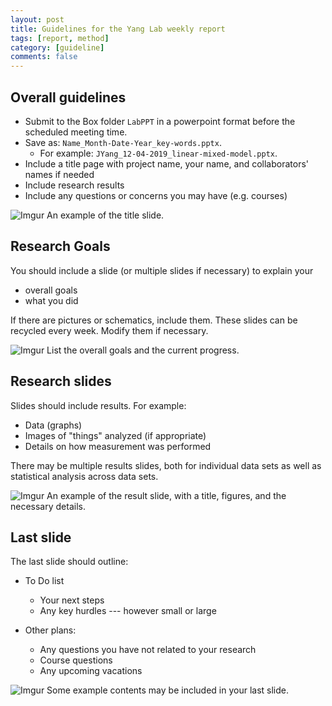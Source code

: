 ```yaml
---
layout: post
title: Guidelines for the Yang Lab weekly report
tags: [report, method]
category: [guideline]
comments: false
---
```



## Overall guidelines

- Submit to the Box folder `LabPPT` in a powerpoint format before the scheduled meeting time.
- Save as: `Name_Month-Date-Year_key-words.pptx`. 
  - For example: `JYang_12-04-2019_linear-mixed-model.pptx`.
- Include a title page with project name, your name, and collaborators' names if needed
- Include research results
- Include any questions or concerns you may have (e.g. courses)


![Imgur](https://i.imgur.com/8JJDq2g.png)
An example of the title slide.

## Research Goals 

You should include a slide (or multiple slides if necessary) to explain your 
  - overall goals 
  - what you did

If there are pictures or schematics, include them. These slides can be recycled every week. Modify them if necessary.

![Imgur](https://i.imgur.com/v0kYi8h.png)
List the overall goals and the current progress.

## Research slides

Slides should include results. For example:
- Data (graphs)
- Images of "things" analyzed (if appropriate)
- Details on how measurement was performed 

There may be multiple results slides, both for individual data sets as well as statistical analysis across data sets.

![Imgur](https://i.imgur.com/sgQnwLy.png)
An example of the result slide, with a title, figures, and the necessary details.

## Last slide

The last slide should outline:

- To Do list
  - Your next steps
  - Any key hurdles --- however small or large
  
- Other plans:
  - Any questions you have not related to your research
  - Course questions
  - Any upcoming vacations

![Imgur](https://i.imgur.com/ZJP0ztX.png)
Some example contents may be included in your last slide.

